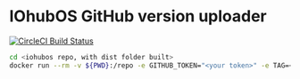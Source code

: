 # IOhubOS GitHub version uploader

[![CircleCI Build Status](https://circleci.com/gh/paolodenti/iohubos-github-uploader/tree/main.svg?style=shield)](https://circleci.com/gh/paolodenti/iohubos-github-uploader/tree/main)

```bash
cd <iohubos repo, with dist folder built>
docker run --rm -v ${PWD}:/repo -e GITHUB_TOKEN="<your token>" -e TAG=<your tag> paolodenti/iohubos-github-uploader
```
